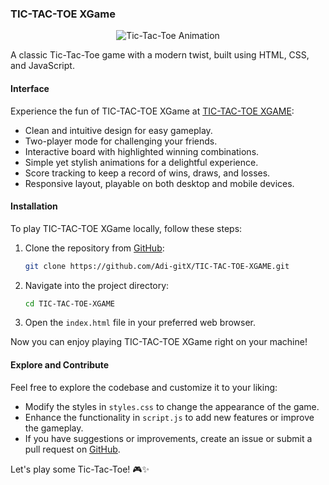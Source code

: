 ### TIC-TAC-TOE XGame

<div align="center">
  <img src="https://media.giphy.com/media/MeuJQJ6gVLyjMNfPqL/giphy.gif" alt="Tic-Tac-Toe Animation">
</div>

A classic Tic-Tac-Toe game with a modern twist, built using HTML, CSS, and JavaScript.

#### Interface

Experience the fun of TIC-TAC-TOE XGame at [TIC-TAC-TOE XGAME](https://tic-tac-toe-xgame.vercel.app/):

- Clean and intuitive design for easy gameplay.
- Two-player mode for challenging your friends.
- Interactive board with highlighted winning combinations.
- Simple yet stylish animations for a delightful experience.
- Score tracking to keep a record of wins, draws, and losses.
- Responsive layout, playable on both desktop and mobile devices.

#### Installation

To play TIC-TAC-TOE XGame locally, follow these steps:

1. Clone the repository from [GitHub](https://github.com/Adi-gitX/TIC-TAC-TOE-XGAME):
   ```bash
   git clone https://github.com/Adi-gitX/TIC-TAC-TOE-XGAME.git
   ```

2. Navigate into the project directory:
   ```bash
   cd TIC-TAC-TOE-XGAME
   ```

3. Open the `index.html` file in your preferred web browser.

Now you can enjoy playing TIC-TAC-TOE XGame right on your machine!

#### Explore and Contribute

Feel free to explore the codebase and customize it to your liking:

- Modify the styles in `styles.css` to change the appearance of the game.
- Enhance the functionality in `script.js` to add new features or improve the gameplay.
- If you have suggestions or improvements, create an issue or submit a pull request on [GitHub](https://github.com/Adi-gitX/TIC-TAC-TOE-XGAME).

Let's play some Tic-Tac-Toe! 🎮✨
